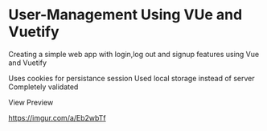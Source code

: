 # User-Management Using VUe and Vuetify
Creating a simple web app with login,log out and signup features using Vue and Vuetify 

Uses cookies for persistance session
Used local storage instead of server
Completely validated


View Preview

https://imgur.com/a/Eb2wbTf
